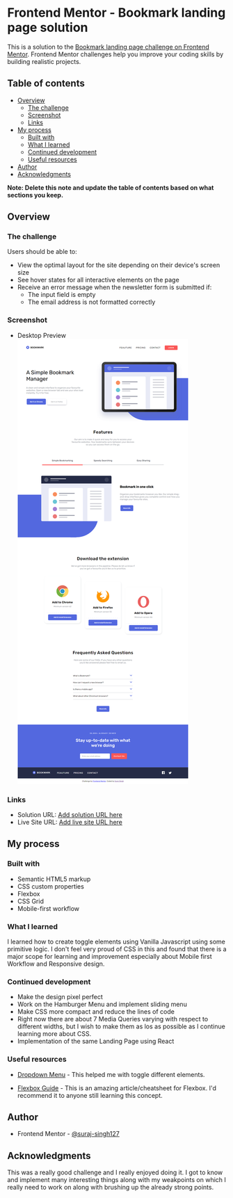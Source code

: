 # Frontend Mentor - Bookmark landing page solution

This is a solution to the [Bookmark landing page challenge on Frontend Mentor](https://www.frontendmentor.io/challenges/bookmark-landing-page-5d0b588a9edda32581d29158). Frontend Mentor challenges help you improve your coding skills by building realistic projects. 

## Table of contents

- [Overview](#overview)
  - [The challenge](#the-challenge)
  - [Screenshot](#screenshot)
  - [Links](#links)
- [My process](#my-process)
  - [Built with](#built-with)
  - [What I learned](#what-i-learned)
  - [Continued development](#continued-development)
  - [Useful resources](#useful-resources)
- [Author](#author)
- [Acknowledgments](#acknowledgments)

**Note: Delete this note and update the table of contents based on what sections you keep.**

## Overview

### The challenge

Users should be able to:

- View the optimal layout for the site depending on their device's screen size
- See hover states for all interactive elements on the page
- Receive an error message when the newsletter form is submitted if:
  - The input field is empty
  - The email address is not formatted correctly

### Screenshot

- Desktop Preview
![](./screenshot.png)

### Links

- Solution URL: [Add solution URL here](https://your-solution-url.com)
- Live Site URL: [Add live site URL here](https://your-live-site-url.com)

## My process

### Built with

- Semantic HTML5 markup
- CSS custom properties
- Flexbox
- CSS Grid
- Mobile-first workflow

### What I learned

I learned how to create toggle elements using Vanilla Javascript using some primitive logic.
I don't feel very proud of CSS in this and  found that there is a major scope for learning and improvement especially
about Mobile first Workflow and Responsive design.

### Continued development

- Make the design pixel perfect
- Work on the Hamburger Menu and implement sliding menu
- Make CSS more compact and reduce the lines of code
- Right now there are about 7 Media Queries varying with respect to different widths, but I wish to make them
  as los as possible as I continue learning more about CSS.
- Implementation of the same Landing Page using React 

### Useful resources

- [Dropdown Menu](https://www.w3schools.com/howto/howto_js_dropdown.asp) - This helped me with toggle different elements. 

- [Flexbox Guide](https://css-tricks.com/snippets/css/a-guide-to-flexbox/) - This is an amazing article/cheatsheet for Flexbox. I'd recommend it to anyone still learning this concept.

## Author

- Frontend Mentor - [@suraj-singh127](https://www.frontendmentor.io/profile/suraj-singh127)

## Acknowledgments

This was a really good challenge and I really enjoyed doing it. I got to know and implement many interesting things along with
my weakpoints on which I really need to work on along with brushing up the already strong points.
